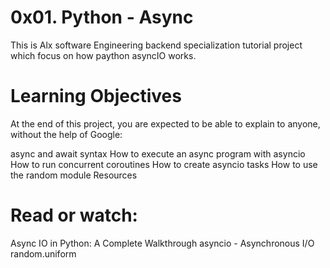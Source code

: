 # 0x01. Python - Async

This is Alx software Engineering backend specialization tutorial project which focus on how paython asyncIO works.

# Learning Objectives

At the end of this project, you are expected to be able to explain to anyone, without the help of Google:

async and await syntax
How to execute an async program with asyncio
How to run concurrent coroutines
How to create asyncio tasks
How to use the random module
Resources

# Read or watch:

Async IO in Python: A Complete Walkthrough
asyncio - Asynchronous I/O
random.uniform
